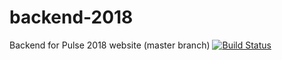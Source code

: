# backend-2018
Backend for Pulse 2018 website (master branch) [![Build Status](https://travis-ci.org/ecepulse/backend-2018.svg?branch=master)](https://travis-ci.org/ecepulse/backend-2018)
